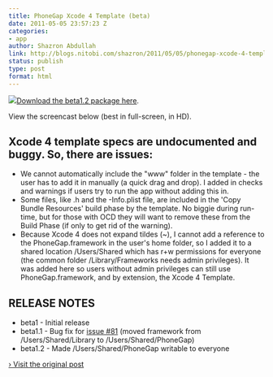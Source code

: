 ```yaml
---
title: PhoneGap Xcode 4 Template (beta)
date: 2011-05-05 23:57:23 Z
categories:
- app
author: Shazron Abdullah
link: http://blogs.nitobi.com/shazron/2011/05/05/phonegap-xcode-4-template/
status: publish
type: post
format: html
---
```


![](http://blogs.nitobi.com/shazron/wp-content/uploads/2011/03/apple-xcode-icon.png)[Download the beta1.2 package here](http://blogs.nitobi.com/shazron/wp-content/uploads/2011/05/PhoneGapInstaller_Xcode4_beta1.2.pkg.zip).

View the screencast below (best in full-screen, in HD).

## Xcode 4 template specs are undocumented and buggy. So, there are issues:

* We cannot automatically include the "www" folder in the template - the user has to add it in manually (a quick drag and drop). I added in checks and warnings if users try to run the app without adding this in.
* Some files, like .h and the -Info.plist file, are included in the 'Copy Bundle Resources' build phase by the template. No biggie during run-time, but for those with OCD they will want to remove these from the Build Phase (if only to get rid of the warning).
* Because Xcode 4 does not expand tildes (~), I cannot add a reference to the PhoneGap.framework in the user's home folder, so I added it to a shared location /Users/Shared which has r+w permissions for everyone (the common folder /Library/Frameworks needs admin privileges). It was added here so users without admin privileges can still use PhoneGap.framework, and by extension, the Xcode 4 Template.

## RELEASE NOTES

* beta1 - Initial release
* beta1.1 - Bug fix for [issue #81](https://github.com/phonegap/phonegap-iphone/issues/81) (moved framework from /Users/Shared/Library to /Users/Shared/PhoneGap)
* beta1.2 - Made /Users/Shared/PhoneGap writable to everyone

[› Visit the original post](http://blogs.nitobi.com/shazron/2011/05/05/phonegap-xcode-4-template/)
